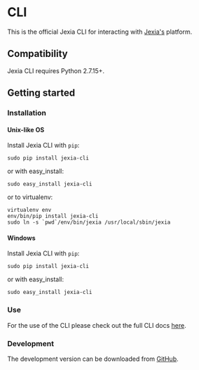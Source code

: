 #  CLI


This is the official Jexia CLI for interacting with [Jexia's](https://jexia.com) platform.

## Compatibility

Jexia CLI requires Python 2.7.15+.


## Getting started
  
### Installation

#### Unix-like OS
Install Jexia CLI with `pip`:
```
sudo pip install jexia-cli
```
or with easy_install:
```
sudo easy_install jexia-cli
```
or to virtualenv:
```
virtualenv env
env/bin/pip install jexia-cli
sudo ln -s `pwd`/env/bin/jexia /usr/local/sbin/jexia
```

#### Windows
Install Jexia CLI with `pip`:
```
sudo pip install jexia-cli
```
or with easy_install:
```
sudo easy_install jexia-cli
```

### Use

For the use of the CLI please check out the full CLI docs [here].


### Development

The development version can be downloaded from [GitHub].



[//]: # (These are reference links used in the body of this note and get stripped out when the markdown processor does its job. There is no need to format nicely because it shouldn't be seen. Thanks SO - http://stackoverflow.com/questions/4823468/store-comments-in-markdown-syntax)


   [GitHub]: <https://github.com/jexia/jexia-cli>
   [here]: <https://jexia-cli.readthedocs.io/en/stable/t>
   [jexia]: <https://www.jexia.com>

